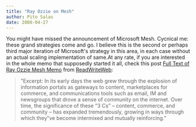 ```yaml
---
title: "Ray Ozzie on Mesh"
author: Pito Salas
date: 2008-04-27
---
```




You might have missed the announcement of Microsoft Mesh. Cycnical me: these
grand strategies come and go. I believe this is the second or perhaps third
major iteration of Microsoft's strategy in this area, in each case without an
actual scaling implementation of same.At any rate, if you are interested in
the whole memo that supposedly started it all, check this post [Full Text of
Ray Ozzie Mesh
Memo](<http://feeds.feedburner.com/~r/readwriteweb/~3/276192282/full_text_of_ray_ozzie_mesh_memo.php>)
from [ReadWriteWeb](<http://www.readwriteweb.com/rss.xml>):

> "Excerpt: In its early days the web grew through the explosion of
> information portals as gateways to content, marketplaces for commerce, and
> communications tools such as email, IM and newsgroups that drove a sense of
> community on the internet. Over time, the significance of these “3 Cs” –
> content, commerce, and community – has expanded tremendously, growing in
> ways through which they‟ve become intermixed and mutually reinforcing."


